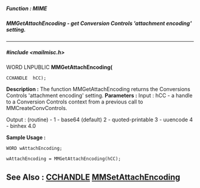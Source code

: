 ##### Function : MIME
##### MMGetAttachEncoding - get Conversion Controls 'attachment encoding' setting.
---
##### #include <mailmisc.h>
WORD LNPUBLIC **MMGetAttachEncoding(**

	CCHANDLE  hCC);
**Description :**
The function  MMGetAttachEncoding returns the Conversions Controls 'attachment 
encoding' setting.
**Parameters :**
Input :
hCC  -  a handle to a Conversion Controls context from a previous call to MMCreateConvControls.

Output :
(routine)  -  1 - base64 (default)
	           2 - quoted-printable
	           3 - uuencode
	           4 - binhex 4.0


**Sample Usage :**
```
WORD wAttachEncoding;

wAttachEncoding = MMGetAttachEncoding(hCC);

```
**See Also :**
[CCHANDLE](D:/md_files/CCHANDLE.md)
[MMSetAttachEncoding](D:/md_files/MMSetAttachEncoding.md)
---
